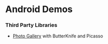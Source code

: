 # Android Demos


### Third Party Libraries

- [Photo Gallery](ThirdPartyLibs/PhotoGallery) with ButterKnife and Picasso
